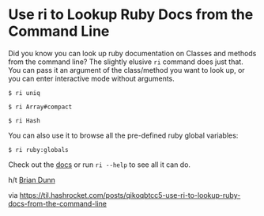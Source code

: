 # Use ri to Lookup Ruby Docs from the Command Line

Did you know you can look up ruby documentation on Classes and methods from the command line? The slightly elusive `ri` command does just that. You can pass it an argument of the class/method you want to look up, or you can enter interactive mode without arguments.

```
$ ri uniq

$ ri Array#compact

$ ri Hash
```


You can also use it to browse all the pre-defined ruby global variables:

```
$ ri ruby:globals
```

Check out the [docs](https://ruby.github.io/rdoc/RI_rdoc.html) or run `ri --help` to see all it can do.

h/t [Brian Dunn](https://til.hashrocket.com/authors/briandunn)

via https://til.hashrocket.com/posts/qikoqbtcc5-use-ri-to-lookup-ruby-docs-from-the-command-line
